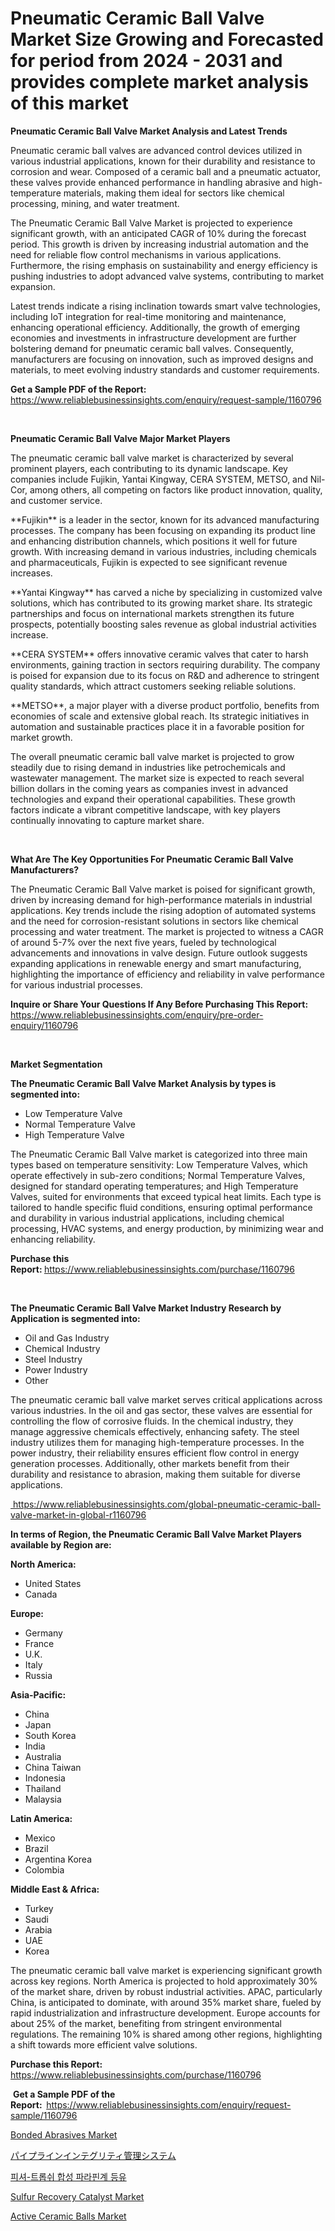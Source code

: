 <p><h1>Pneumatic Ceramic Ball Valve Market Size Growing and Forecasted for period from 2024 - 2031 and provides complete market analysis of this market</h1></p><p><strong>Pneumatic Ceramic Ball Valve Market Analysis and Latest Trends</strong></p>
<p><p>Pneumatic ceramic ball valves are advanced control devices utilized in various industrial applications, known for their durability and resistance to corrosion and wear. Composed of a ceramic ball and a pneumatic actuator, these valves provide enhanced performance in handling abrasive and high-temperature materials, making them ideal for sectors like chemical processing, mining, and water treatment.</p><p>The Pneumatic Ceramic Ball Valve Market is projected to experience significant growth, with an anticipated CAGR of 10% during the forecast period. This growth is driven by increasing industrial automation and the need for reliable flow control mechanisms in various applications. Furthermore, the rising emphasis on sustainability and energy efficiency is pushing industries to adopt advanced valve systems, contributing to market expansion.</p><p>Latest trends indicate a rising inclination towards smart valve technologies, including IoT integration for real-time monitoring and maintenance, enhancing operational efficiency. Additionally, the growth of emerging economies and investments in infrastructure development are further bolstering demand for pneumatic ceramic ball valves. Consequently, manufacturers are focusing on innovation, such as improved designs and materials, to meet evolving industry standards and customer requirements.</p></p>
<p><strong>Get a Sample PDF of the Report:&nbsp;</strong> <a href="https://www.reliablebusinessinsights.com/enquiry/request-sample/1160796">https://www.reliablebusinessinsights.com/enquiry/request-sample/1160796</a></p>
<p>&nbsp;</p>
<p><strong>Pneumatic Ceramic Ball Valve Major Market Players</strong></p>
<p><p>The pneumatic ceramic ball valve market is characterized by several prominent players, each contributing to its dynamic landscape. Key companies include Fujikin, Yantai Kingway, CERA SYSTEM, METSO, and Nil-Cor, among others, all competing on factors like product innovation, quality, and customer service.</p><p>**Fujikin** is a leader in the sector, known for its advanced manufacturing processes. The company has been focusing on expanding its product line and enhancing distribution channels, which positions it well for future growth. With increasing demand in various industries, including chemicals and pharmaceuticals, Fujikin is expected to see significant revenue increases.</p><p>**Yantai Kingway** has carved a niche by specializing in customized valve solutions, which has contributed to its growing market share. Its strategic partnerships and focus on international markets strengthen its future prospects, potentially boosting sales revenue as global industrial activities increase.</p><p>**CERA SYSTEM** offers innovative ceramic valves that cater to harsh environments, gaining traction in sectors requiring durability. The company is poised for expansion due to its focus on R&D and adherence to stringent quality standards, which attract customers seeking reliable solutions.</p><p>**METSO**, a major player with a diverse product portfolio, benefits from economies of scale and extensive global reach. Its strategic initiatives in automation and sustainable practices place it in a favorable position for market growth.</p><p>The overall pneumatic ceramic ball valve market is projected to grow steadily due to rising demand in industries like petrochemicals and wastewater management. The market size is expected to reach several billion dollars in the coming years as companies invest in advanced technologies and expand their operational capabilities. These growth factors indicate a vibrant competitive landscape, with key players continually innovating to capture market share.</p></p>
<p>&nbsp;</p>
<p><strong>What Are The Key Opportunities For Pneumatic Ceramic Ball Valve Manufacturers?</strong></p>
<p><p>The Pneumatic Ceramic Ball Valve market is poised for significant growth, driven by increasing demand for high-performance materials in industrial applications. Key trends include the rising adoption of automated systems and the need for corrosion-resistant solutions in sectors like chemical processing and water treatment. The market is projected to witness a CAGR of around 5-7% over the next five years, fueled by technological advancements and innovations in valve design. Future outlook suggests expanding applications in renewable energy and smart manufacturing, highlighting the importance of efficiency and reliability in valve performance for various industrial processes.</p></p>
<p><strong>Inquire or Share Your Questions If Any Before Purchasing This Report:</strong> <a href="https://www.reliablebusinessinsights.com/enquiry/pre-order-enquiry/1160796">https://www.reliablebusinessinsights.com/enquiry/pre-order-enquiry/1160796</a></p>
<p>&nbsp;</p>
<p><strong>Market Segmentation</strong></p>
<p><strong>The Pneumatic Ceramic Ball Valve Market Analysis by types is segmented into:</strong></p>
<p><ul><li>Low Temperature Valve</li><li>Normal Temperature Valve</li><li>High Temperature Valve</li></ul></p>
<p><p>The Pneumatic Ceramic Ball Valve market is categorized into three main types based on temperature sensitivity: Low Temperature Valves, which operate effectively in sub-zero conditions; Normal Temperature Valves, designed for standard operating temperatures; and High Temperature Valves, suited for environments that exceed typical heat limits. Each type is tailored to handle specific fluid conditions, ensuring optimal performance and durability in various industrial applications, including chemical processing, HVAC systems, and energy production, by minimizing wear and enhancing reliability.</p></p>
<p><strong>Purchase this Report:&nbsp;</strong><a href="https://www.reliablebusinessinsights.com/purchase/1160796">https://www.reliablebusinessinsights.com/purchase/1160796</a></p>
<p>&nbsp;</p>
<p><strong>The Pneumatic Ceramic Ball Valve Market Industry Research by Application is segmented into:</strong></p>
<p><ul><li>Oil and Gas Industry</li><li>Chemical Industry</li><li>Steel Industry</li><li>Power Industry</li><li>Other</li></ul></p>
<p><p>The pneumatic ceramic ball valve market serves critical applications across various industries. In the oil and gas sector, these valves are essential for controlling the flow of corrosive fluids. In the chemical industry, they manage aggressive chemicals effectively, enhancing safety. The steel industry utilizes them for managing high-temperature processes. In the power industry, their reliability ensures efficient flow control in energy generation processes. Additionally, other markets benefit from their durability and resistance to abrasion, making them suitable for diverse applications.</p></p>
<p><a href="https://www.reliablebusinessinsights.com/global-pneumatic-ceramic-ball-valve-market-in-global-r1160796">&nbsp;https://www.reliablebusinessinsights.com/global-pneumatic-ceramic-ball-valve-market-in-global-r1160796</a></p>
<p><strong>In terms of Region, the Pneumatic Ceramic Ball Valve Market Players available by Region are:</strong></p>
<p>
    <p> <strong> North America: </strong>
        <ul>
            <li>United States</li>
            <li>Canada</li>
        </ul>
        </p> 
    <p> <strong> Europe: </strong>
        <ul>
            <li>Germany</li>
            <li>France</li>
            <li>U.K.</li>
            <li>Italy</li>
            <li>Russia</li>
        </ul>
        </p> 
    <p> <strong> Asia-Pacific: </strong>
        <ul>
            <li>China</li>
            <li>Japan</li>
            <li>South Korea</li>
            <li>India</li>
            <li>Australia</li>
            <li>China Taiwan</li>
            <li>Indonesia</li>
            <li>Thailand</li>
            <li>Malaysia</li>
        </ul>
        </p> 
    <p> <strong> Latin America: </strong>
        <ul>
            <li>Mexico</li>
            <li>Brazil</li>
            <li>Argentina Korea</li>
            <li>Colombia</li>
        </ul>
        </p> 
    <p> <strong> Middle East & Africa: </strong>
        <ul>
            <li>Turkey</li>
            <li>Saudi</li>
            <li>Arabia</li>
            <li>UAE</li>
            <li>Korea</li>
        </ul>
    </p>
    </p>
<p><p>The pneumatic ceramic ball valve market is experiencing significant growth across key regions. North America is projected to hold approximately 30% of the market share, driven by robust industrial activities. APAC, particularly China, is anticipated to dominate, with around 35% market share, fueled by rapid industrialization and infrastructure development. Europe accounts for about 25% of the market, benefiting from stringent environmental regulations. The remaining 10% is shared among other regions, highlighting a shift towards more efficient valve solutions.</p></p>
<p><strong>Purchase this Report: </strong><a href="https://www.reliablebusinessinsights.com/purchase/1160796">https://www.reliablebusinessinsights.com/purchase/1160796</a></p>
<p>&nbsp;<strong>Get a Sample PDF of the Report:&nbsp;&nbsp;</strong><a href="https://www.reliablebusinessinsights.com/enquiry/request-sample/1160796">https://www.reliablebusinessinsights.com/enquiry/request-sample/1160796</a></p>
<p><strong></strong></p>
<p><p><a href="https://www.linkedin.com/pulse/bonded-abrasives-market-industry-landscape-growth-wwynf?trackingId=qfA0u7GLSrmkbYrW1%2Bejyw%3D%3D">Bonded Abrasives Market</a></p><p><a href="https://medium.com/@cleogerhold_78164/%E3%83%91%E3%82%A4%E3%83%97%E3%83%A9%E3%82%A4%E3%83%B3%E3%82%A4%E3%83%B3%E3%83%86%E3%82%B0%E3%83%AA%E3%83%86%E3%82%A3%E7%AE%A1%E7%90%86%E3%82%B7%E3%82%B9%E3%83%86%E3%83%A0%E5%B8%82%E5%A0%B4%E3%81%AE%E5%8B%95%E5%90%91%E3%81%A8%E6%88%A6%E7%95%A5%E7%9A%84%E5%B8%82%E5%A0%B4%E3%82%A4%E3%83%B3%E3%82%B5%E3%82%A4%E3%83%88-2024-2031-6588a69c3ee2">パイプラインインテグリティ管理システム</a></p><p><a href="https://medium.com/@trackie2000/%EC%84%B8%EA%B3%84-fischer-tropsch-synthetic-paraffinic-kerosene-market-%EC%9D%80-2024%EC%97%90%EC%84%9C-2031%EB%A1%9C-%EC%97%B0%ED%8F%89%EA%B7%A0-%EC%A6%9D%EA%B0%80%EC%9C%A8%EC%9D%84-%EB%B3%B4%EC%9D%BC-%EA%B2%83%EC%9C%BC%EB%A1%9C-%EC%98%88%EC%83%81%EB%90%A9%EB%8B%88%EB%8B%A4-dd98ca86af29">피셔-트롭쉬 합성 파라핀계 등유</a></p><p><a href="https://issuu.com/reportprime-2/docs/sulfur-recovery-catalyst-market-siz_3995b9879a7e61">Sulfur Recovery Catalyst Market</a></p><p><a href="https://github.com/WashimHussain441/Market-Research-Report-List-1/blob/main/active-ceramic-balls-market.md">Active Ceramic Balls Market</a></p></p>